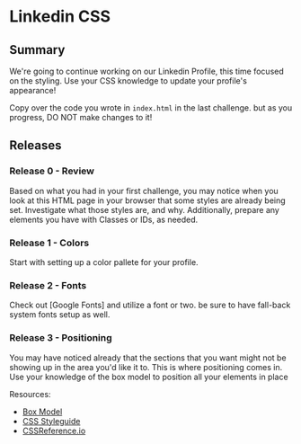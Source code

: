 # Linkedin CSS

## Summary
  We're going to continue working on our Linkedin Profile, this time focused on the styling. Use your CSS knowledge to update your profile's appearance!

  Copy over the code you wrote in `index.html` in the last challenge. but as you progress, DO NOT make changes to it!

## Releases

### Release 0 - Review
  Based on what you had in your first challenge, you may notice when you look at this HTML page in your browser that some styles are already being set. Investigate what those styles are, and why. Additionally, prepare any elements you have with Classes or IDs, as needed.

### Release 1 - Colors
  Start with setting up a color pallete for your profile.

### Release 2 - Fonts
  Check out [Google Fonts] and utilize a font or two. be sure to have fall-back system fonts setup as well.

### Release 3 - Positioning
  You may have noticed already that the sections that you want might not be showing up in the area you'd like it to. This is where positioning comes in. Use your knowledge of the box model to position all your elements in place

Resources:
- [Box Model]()
- [CSS Styleguide]()
- [CSSReference.io](https://cssreference.io)